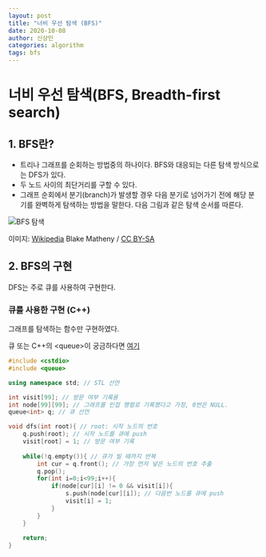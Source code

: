 ```yaml
---
layout: post
title: "너비 우선 탐색 (BFS)"
date: 2020-10-08
author: 신상민
categories: algorithm
tags: bfs
---
```


<!--more-->

# 너비 우선 탐색(BFS, Breadth-first search)


## 1. BFS란?

* 트리나 그래프를 순회하는 방법중의 하나이다. BFS와 대응되는 다른 탐색 방식으로는 DFS가 있다.
* 두 노드 사이의 최단거리를 구할 수 있다.
* 그래프 순회에서 분기(branch)가 발생할 경우 다음 분기로 넘어가기 전에 해당 분기를 완벽하게 탐색하는 방법을 말한다. 다음 그림과 같은 탐색 순서를 따른다.

![BFS 탐색](https://upload.wikimedia.org/wikipedia/commons/4/46/Animated_BFS.gif)

이미지: [Wikipedia](https://commons.wikimedia.org/wiki/File:Animated_BFS.gif) Blake Matheny / [CC BY-SA](https://creativecommons.org/licenses/by-sa/3.0)

## 2. BFS의 구현

DFS는 주로 큐를 사용하여 구현한다.

### 큐를 사용한 구현 (C++)

그래프를 탐색하는 함수만 구현하였다.

큐 또는 C++의 \<queue\>이 궁금하다면 [여기](https://foransi.github.io/algorithm/2020/09/09/queue.html)

```cpp
#include <cstdio>
#include <queue>

using namespace std; // STL 선언

int visit[99]; // 방문 여부 기록용
int node[99][99]; // 그래프를 인접 행렬로 기록했다고 가정, 0번은 NULL.
queue<int> q; // 큐 선언

void dfs(int root){ // root: 시작 노드의 번호
    q.push(root); // 시작 노드를 큐에 push
    visit[root] = 1; // 방문 여부 기록
                   
    while(!q.empty()){ // 큐가 빌 때까지 반복
        int cur = q.front(); // 가장 먼저 넣은 노드의 번호 추출
        q.pop();
        for(int i=0;i<99;i++){
            if(node[cur][i] != 0 && visit[i]){
                s.push(node[cur][i]); // 다음번 노드를 큐에 push
                visit[i] = 1;
            }
        }
    }
    
    return;
}
```
